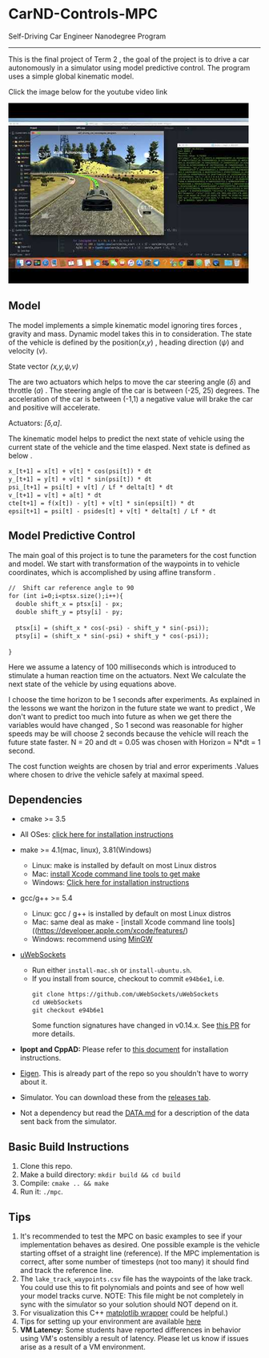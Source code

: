 # CarND-Controls-MPC
Self-Driving Car Engineer Nanodegree Program

---
This is the final project of Term 2 , the goal of the project is to drive a car autonomously in a simulator using model predictive control. The program uses a simple global kinematic model.

Click the image below for the youtube video link

[![MP Controller](MPC_Project.jpg)](https://youtu.be/HCSxnR2M-a0)

## Model

The model implements a simple  kinematic model ignoring tires forces , gravity and mass. Dynamic model takes this in to consideration.
The state of the vehicle is defined by the position(_x_,_y_) , heading direction (_ψ_) and velocity (_v_).

State vector _(x,y,ψ,v)_

The are two actuators which helps to move the  car steering angle  (_δ_)  and throttle (_a_) . The steering angle of the car is between (-25, 25) degrees.  The acceleration of the car is  between (-1,1) a negative value will brake the car and positive will accelerate.

Actuators: _[δ,a]_.

The kinematic  model helps to predict the next state of vehicle using the current state of the vehicle and the time elasped.
Next state is defined as below .

   ````
   x_[t+1] = x[t] + v[t] * cos(psi[t]) * dt
   y_[t+1] = y[t] + v[t] * sin(psi[t]) * dt
   psi_[t+1] = psi[t] + v[t] / Lf * delta[t] * dt
   v_[t+1] = v[t] + a[t] * dt
   cte[t+1] = f(x[t]) - y[t] + v[t] * sin(epsi[t]) * dt
   epsi[t+1] = psi[t] - psides[t] + v[t] * delta[t] / Lf * dt

   ````

## Model Predictive Control

The main goal of this project is to tune the parameters for the cost function and model.
We start with transformation  of the waypoints in to vehicle coordinates, which is  accomplished by using affine transform .

````
//  Shift car reference angle to 90
for (int i=0;i<ptsx.size();i++){
  double shift_x = ptsx[i] - px;
  double shift_y = ptsy[i] - py;

  ptsx[i] = (shift_x * cos(-psi) - shift_y * sin(-psi));
  ptsy[i] = (shift_x * sin(-psi) + shift_y * cos(-psi));

}
````
Here we assume a latency of 100 milliseconds which is introduced to stimulate a human reaction time on the actuators.
Next We calculate the next state of the vehicle by using equations above.

I choose the time horizon  to be 1 seconds after experiments. As explained in the lessons we want the horizon in the future state we want to predict , We don't want to  predict too much into future as when we get there the variables would have changed , So 1 second was reasonable  for higher speeds may be will choose 2 seconds  because the vehicle will reach the future state faster.
N = 20 and dt = 0.05 was chosen with Horizon = N*dt = 1 second.

The cost function weights are chosen by trial and error experiments .Values where chosen to drive the vehicle safely at maximal speed.




## Dependencies

* cmake >= 3.5
 * All OSes: [click here for installation instructions](https://cmake.org/install/)
* make >= 4.1(mac, linux), 3.81(Windows)
  * Linux: make is installed by default on most Linux distros
  * Mac: [install Xcode command line tools to get make](https://developer.apple.com/xcode/features/)
  * Windows: [Click here for installation instructions](http://gnuwin32.sourceforge.net/packages/make.htm)
* gcc/g++ >= 5.4
  * Linux: gcc / g++ is installed by default on most Linux distros
  * Mac: same deal as make - [install Xcode command line tools]((https://developer.apple.com/xcode/features/)
  * Windows: recommend using [MinGW](http://www.mingw.org/)
* [uWebSockets](https://github.com/uWebSockets/uWebSockets)
  * Run either `install-mac.sh` or `install-ubuntu.sh`.
  * If you install from source, checkout to commit `e94b6e1`, i.e.
    ```
    git clone https://github.com/uWebSockets/uWebSockets
    cd uWebSockets
    git checkout e94b6e1
    ```
    Some function signatures have changed in v0.14.x. See [this PR](https://github.com/udacity/CarND-MPC-Project/pull/3) for more details.

* **Ipopt and CppAD:** Please refer to [this document](https://github.com/udacity/CarND-MPC-Project/blob/master/install_Ipopt_CppAD.md) for installation instructions.
* [Eigen](http://eigen.tuxfamily.org/index.php?title=Main_Page). This is already part of the repo so you shouldn't have to worry about it.
* Simulator. You can download these from the [releases tab](https://github.com/udacity/self-driving-car-sim/releases).
* Not a dependency but read the [DATA.md](./DATA.md) for a description of the data sent back from the simulator.


## Basic Build Instructions

1. Clone this repo.
2. Make a build directory: `mkdir build && cd build`
3. Compile: `cmake .. && make`
4. Run it: `./mpc`.

## Tips

1. It's recommended to test the MPC on basic examples to see if your implementation behaves as desired. One possible example
is the vehicle starting offset of a straight line (reference). If the MPC implementation is correct, after some number of timesteps
(not too many) it should find and track the reference line.
2. The `lake_track_waypoints.csv` file has the waypoints of the lake track. You could use this to fit polynomials and points and see of how well your model tracks curve. NOTE: This file might be not completely in sync with the simulator so your solution should NOT depend on it.
3. For visualization this C++ [matplotlib wrapper](https://github.com/lava/matplotlib-cpp) could be helpful.)
4.  Tips for setting up your environment are available [here](https://classroom.udacity.com/nanodegrees/nd013/parts/40f38239-66b6-46ec-ae68-03afd8a601c8/modules/0949fca6-b379-42af-a919-ee50aa304e6a/lessons/f758c44c-5e40-4e01-93b5-1a82aa4e044f/concepts/23d376c7-0195-4276-bdf0-e02f1f3c665d)
5. **VM Latency:** Some students have reported differences in behavior using VM's ostensibly a result of latency.  Please let us know if issues arise as a result of a VM environment.
